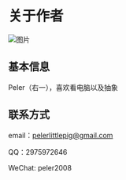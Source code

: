 # 关于作者

![图片](/img/self.jpg)

## 基本信息
Peler（右一），喜欢看电脑以及抽象

## 联系方式
email：<pelerlittlepig@gmail.com>

QQ：2975972646

WeChat: peler2008
